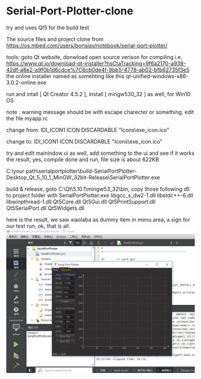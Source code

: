 # Serial-Port-Plotter-clone
try and uses Qt5 for the build test  

The source files and project clone from https://os.mbed.com/users/borislav/notebook/serial-port-plotter/

tools:
goto Qt website, donwload open source verison for compiling
i.e. https://www.qt.io/download-qt-installer?hsCtaTracking=9f6a2170-a938-42df-a8e2-a9f0b1d6cdce%7C6cb0de4f-9bb5-4778-ab02-bfb62735f3e5
the online installer named as somehting like this qt-unified-windows-x86-3.0.2-online.exe

run and intall [ Qt Creator 4.5.2 ], install [ mingw530_32 ] as well, for Win10 OS

note :
warning message should be with escape charecter or something, edit the file myapp.rc

change from:
IDI_ICON1               ICON    DISCARDABLE     "Icons\exe_icon.ico"

change to:
IDI_ICON1               ICON    DISCARDABLE     "Icons\\exe_icon.ico"

try and edit mainindow.ui as well, add something to the ui and see if it works
the result, yes, compile done and run, file size is about 622KB

C:\your path\serialportplotter\build-SerialPortPlotter-Desktop_Qt_5_10_1_MinGW_32bit-Release\SerialPortPlotter.exe

build & release, goto C:\Qt\5.10.1\mingw53_32\bin, copy those following dll to project folder with SerialPortPlotter.exe
libgcc_s_dw2-1.dll
libstdc++-6.dll
libwinpthread-1.dll
Qt5Core.dll
Qt5Gui.dll
Qt5PrintSupport.dll
Qt5SerialPort.dll
Qt5Widgets.dll

here is the result, we saw xiaolaba as dummy item in menu area, a sign for our test run, ok, that is all.
![alt text](xiaolaba_Qt_build_ok.JPG)


